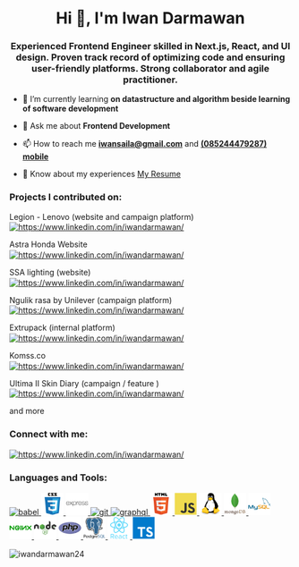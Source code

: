 <h1 align="center">Hi 👋, I'm Iwan Darmawan</h1>
<h3 align="center">Experienced Frontend Engineer skilled in Next.js, React, and UI design. Proven track record of optimizing code and ensuring user-friendly platforms. Strong collaborator and agile practitioner.</h3>

- 🌱 I’m currently learning **on datastructure and algorithm beside learning of software development**

- 💬 Ask me about **Frontend Development**

- 📫 How to reach me **iwansaila@gmail.com** and [**(085244479287) mobile**](https://wa.me/085244479287?text=Halo,%20Iwan!!)

- 📄 Know about my experiences [My Resume](https://drive.google.com/file/d/1oqok1OetnbptQta3cEM7htNWdqFNPCge/view?usp=sharing)

<h3 align="left">Projects I contributed on:</h3>
<p align="left">
Legion - Lenovo (website and campaign platform)
<br>
<a href="https://legion.lenovo.com/" target="blank"><img align="center" src="https://raw.githubusercontent.com/iwandarmawan24/portofiles/main/legion-lenovo.png" alt="https://www.linkedin.com/in/iwandarmawan/" height="30" width="80" /></a>
</p>
<p align="left">
Astra Honda Website
<br>
<a href="https://astra-honda.com/" target="blank"><img align="center" src="https://raw.githubusercontent.com/iwandarmawan24/portofiles/0d60aeeea53e1ddba9c8ec1a113ba405341968d5/astra-honda.svg" alt="https://www.linkedin.com/in/iwandarmawan/" height="50" width="100" /></a>
</p>
<p align="left">
SSA lighting (website)
<br>
<a href="http://www.ssalighting.com/" target="blank"><img align="center" src="https://raw.githubusercontent.com/iwandarmawan24/portofiles/main/ssa-lightning.png" alt="https://www.linkedin.com/in/iwandarmawan/" height="80" width="120" /></a>
</p>
<p align="left">
Ngulik rasa by Unilever (campaign platform)
<br>
<a href="#" target="blank"><img align="center" src="https://raw.githubusercontent.com/iwandarmawan24/portofiles/main/ufs.png" alt="https://www.linkedin.com/in/iwandarmawan/" height="40" width="110" /></a>
</p>
<p align="left">
Extrupack (internal platform)
<br>
<a href="https://www.ultimaii.com/en/journal" target="blank"><img align="center" src="https://raw.githubusercontent.com/iwandarmawan24/portofiles/main/extrupack.png" alt="https://www.linkedin.com/in/iwandarmawan/" height="40" width="110" /></a>
</p>
<p align="left">
Komss.co<br>
<a href="http://komms.co/" target="blank"><img align="center" src="https://raw.githubusercontent.com/iwandarmawan24/portofiles/main/komms.png" alt="https://www.linkedin.com/in/iwandarmawan/" height="40" width="120" /></a>
</p>
<p align="left">
Ultima II Skin Diary (campaign / feature )<br>
<a href="http://komms.co/" target="blank"><img align="center" src="https://raw.githubusercontent.com/iwandarmawan24/portofiles/main/ultima-ii.png" alt="https://www.linkedin.com/in/iwandarmawan/" height="50" width="50" /></a>
</p>
and more
<h3 align="left">Connect with me:</h3>
<p align="left">
<a href="https://linkedin.com/in/https://www.linkedin.com/in/iwandarmawan/" target="blank"><img align="center" src="https://raw.githubusercontent.com/rahuldkjain/github-profile-readme-generator/master/src/images/icons/Social/linked-in-alt.svg" alt="https://www.linkedin.com/in/iwandarmawan/" height="30" width="40" /></a>
</p>

<h3 align="left">Languages and Tools:</h3>
<p align="left"> <a href="https://babeljs.io/" target="_blank" rel="noreferrer"> <img src="https://www.vectorlogo.zone/logos/babeljs/babeljs-icon.svg" alt="babel" width="40" height="40"/> </a> <a href="https://www.w3schools.com/css/" target="_blank" rel="noreferrer"> <img src="https://raw.githubusercontent.com/devicons/devicon/master/icons/css3/css3-original-wordmark.svg" alt="css3" width="40" height="40"/> </a> <a href="https://expressjs.com" target="_blank" rel="noreferrer"> <img src="https://raw.githubusercontent.com/devicons/devicon/master/icons/express/express-original-wordmark.svg" alt="express" width="40" height="40"/> </a> <a href="https://git-scm.com/" target="_blank" rel="noreferrer"> <img src="https://www.vectorlogo.zone/logos/git-scm/git-scm-icon.svg" alt="git" width="40" height="40"/> </a> <a href="https://graphql.org" target="_blank" rel="noreferrer"> <img src="https://www.vectorlogo.zone/logos/graphql/graphql-icon.svg" alt="graphql" width="40" height="40"/> </a> <a href="https://www.w3.org/html/" target="_blank" rel="noreferrer"> <img src="https://raw.githubusercontent.com/devicons/devicon/master/icons/html5/html5-original-wordmark.svg" alt="html5" width="40" height="40"/> </a> <a href="https://developer.mozilla.org/en-US/docs/Web/JavaScript" target="_blank" rel="noreferrer"> <img src="https://raw.githubusercontent.com/devicons/devicon/master/icons/javascript/javascript-original.svg" alt="javascript" width="40" height="40"/> </a> <a href="https://www.linux.org/" target="_blank" rel="noreferrer"> <img src="https://raw.githubusercontent.com/devicons/devicon/master/icons/linux/linux-original.svg" alt="linux" width="40" height="40"/> </a> <a href="https://www.mongodb.com/" target="_blank" rel="noreferrer"> <img src="https://raw.githubusercontent.com/devicons/devicon/master/icons/mongodb/mongodb-original-wordmark.svg" alt="mongodb" width="40" height="40"/> </a> <a href="https://www.mysql.com/" target="_blank" rel="noreferrer"> <img src="https://raw.githubusercontent.com/devicons/devicon/master/icons/mysql/mysql-original-wordmark.svg" alt="mysql" width="40" height="40"/> </a> <a href="https://www.nginx.com" target="_blank" rel="noreferrer"> <img src="https://raw.githubusercontent.com/devicons/devicon/master/icons/nginx/nginx-original.svg" alt="nginx" width="40" height="40"/> </a> <a href="https://nodejs.org" target="_blank" rel="noreferrer"> <img src="https://raw.githubusercontent.com/devicons/devicon/master/icons/nodejs/nodejs-original-wordmark.svg" alt="nodejs" width="40" height="40"/> </a> <a href="https://www.php.net" target="_blank" rel="noreferrer"> <img src="https://raw.githubusercontent.com/devicons/devicon/master/icons/php/php-original.svg" alt="php" width="40" height="40"/> </a> <a href="https://www.postgresql.org" target="_blank" rel="noreferrer"> <img src="https://raw.githubusercontent.com/devicons/devicon/master/icons/postgresql/postgresql-original-wordmark.svg" alt="postgresql" width="40" height="40"/> </a> <a href="https://reactjs.org/" target="_blank" rel="noreferrer"> <img src="https://raw.githubusercontent.com/devicons/devicon/master/icons/react/react-original-wordmark.svg" alt="react" width="40" height="40"/> </a> <a href="https://www.typescriptlang.org/" target="_blank" rel="noreferrer"> <img src="https://raw.githubusercontent.com/devicons/devicon/master/icons/typescript/typescript-original.svg" alt="typescript" width="40" height="40"/> </a> </p>

<p><img align="center" src="https://github-readme-stats.vercel.app/api/top-langs?username=iwandarmawan24&show_icons=true&locale=en&layout=compact" alt="iwandarmawan24" /></p>
